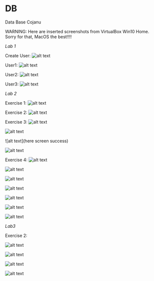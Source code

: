 # DB
Data Base Cojanu

WARNING: Here are inserted screenshots from VirtualBox Win10 Home. Sorry for that, MacOS the best!!!!

*Lab 1*

Create User:
![alt text](https://scontent.fkiv1-1.fna.fbcdn.net/v/t1.15752-9/41602533_480295169046328_8228596987637792768_n.png?_nc_cat=0&oh=5991905a2503ae76b520144baa2b9de5&oe=5C26F14D)


User1:
![alt text](https://scontent.fkiv1-1.fna.fbcdn.net/v/t1.15752-9/41530680_241486326550048_1716836691798392832_n.png?_nc_cat=0&oh=1d6a0b8deb8d75a69d85a7f519b36c33&oe=5C2DAB3A)

User2:
![alt text](https://scontent.fkiv1-1.fna.fbcdn.net/v/t1.15752-9/41695214_324782528087677_786450847390236672_n.png?_nc_cat=0&oh=b156b9a3708ca7743f60a5b89d91ffc9&oe=5C2F28C0)

User3:
![alt text](https://scontent.fkiv1-1.fna.fbcdn.net/v/t1.15752-9/41535098_1811930878926711_8392711811186556928_n.png?_nc_cat=0&oh=6aca9e5ce4a3944567261cc818c7db53&oe=5C2A2ADF)


*Lab 2*

Exercise 1:
![alt text](https://scontent.fkiv1-1.fna.fbcdn.net/v/t1.15752-9/41642433_680890685624600_3133382064968040448_n.png?_nc_cat=0&oh=f5f34ae97562077e2f56108c3ff61522&oe=5C36DDDA)

Exercise 2:
![alt text](https://scontent.fkiv1-1.fna.fbcdn.net/v/t1.15752-9/41576872_1780363458753215_3802809982848598016_n.png?_nc_cat=0&oh=6af50f5e8d8e3c888a2528ed5450a2c8&oe=5C3B6F39)

Exercise 3:
![alt text](https://scontent.fkiv1-1.fna.fbcdn.net/v/t1.15752-9/41610897_549709615462658_5909485621855911936_n.png?_nc_cat=0&oh=bc3bde1619dea1c9b3300a1550def15c&oe=5C3327FC)

![alt text](https://scontent.fkiv1-1.fna.fbcdn.net/v/t1.15752-9/41483960_691163464585631_3040989454345961472_n.png?_nc_cat=0&oh=da82e71f435322b1f8fb9f664b9b7d95&oe=5C2A1D42)

![alt text](here screen success)

![alt text](https://scontent.fkiv1-1.fna.fbcdn.net/v/t1.15752-9/41645181_621529498242305_2741890938329628672_n.png?_nc_cat=0&oh=b1e4bfaa116a25209bb79277cfe33148&oe=5C1E1ADC)



Exercise 4:
![alt text](https://scontent.fkiv1-1.fna.fbcdn.net/v/t1.15752-9/41530586_272929540214291_8986855755596431360_n.png?_nc_cat=0&oh=d956ead6754d8699938ec9ccec25f93f&oe=5C2CD3B7)

![alt text](https://scontent.fkiv1-1.fna.fbcdn.net/v/t1.15752-9/41606141_239678176698757_7626073287155515392_n.png?_nc_cat=0&oh=753de6c6f7c2c367709685d60b067697&oe=5C306BB5)

![alt text](https://scontent.fkiv1-1.fna.fbcdn.net/v/t1.15752-9/41477446_247271335977750_5954295724324683776_n.png?_nc_cat=0&oh=34648667ea90f0d33c5a22f1fd240ace&oe=5BF0A858)

![alt text](https://scontent.fkiv1-1.fna.fbcdn.net/v/t1.15752-9/41585453_293085667955190_5606274502854967296_n.png?_nc_cat=0&oh=f000d18043596341fff2df2489f887cb&oe=5C2BF97D)

![alt text](https://scontent.fkiv1-1.fna.fbcdn.net/v/t1.15752-9/41589627_729831297379979_4434539314914787328_n.png?_nc_cat=0&oh=72bac35443f7571b7221d51895f2586c&oe=5C38F9F9)

![alt text](https://scontent.fkiv1-1.fna.fbcdn.net/v/t1.15752-9/41513701_328841841198293_5247938612481228800_n.png?_nc_cat=0&oh=91f763d7e7b67cc56cd769a50f5882cd&oe=5C1C07FC)

![alt text](https://scontent.fkiv1-1.fna.fbcdn.net/v/t1.15752-9/41517489_2114101402172225_8751070404757422080_n.png?_nc_cat=0&oh=e0b3ab27d3226027443055da1b84b65b&oe=5C38AA7D)



*Lab3*

Exercise 2:

![alt text](https://scontent.fkiv1-1.fna.fbcdn.net/v/t1.15752-9/41603519_470836879988706_8400354447791751168_n.png?_nc_cat=0&oh=0ce461e63154d56b7f3c2b0db4842947&oe=5C222FD2)


![alt text](https://scontent.fkiv1-1.fna.fbcdn.net/v/t1.15752-9/41692577_340827363155247_298125723103657984_n.png?_nc_cat=0&oh=52bd90edb3d43d36410d687aaa93d50a&oe=5BEDB6DB)


![alt text](https://scontent.fkiv1-1.fna.fbcdn.net/v/t1.15752-9/41503581_2116716988580565_2769895903216009216_n.png?_nc_cat=0&oh=bdc8e84737dab8ca777386ac47eb0f34&oe=5C26CB98)


![alt text](https://scontent.fkiv1-1.fna.fbcdn.net/v/t1.15752-9/41508775_732351087126979_1102813779021791232_n.png?_nc_cat=0&oh=9300b39c4dc78726618929c1d25d93e7&oe=5C3637B7)


